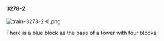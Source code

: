 #### 3278-2
![train-3278-2-0.png](https://github.com/lil-lab/nlvr/raw/master/nlvr/train/images/59/train-3278-2-0.png "train-3278-2-0.png")

There is a blue block as the base of a tower with four blocks.